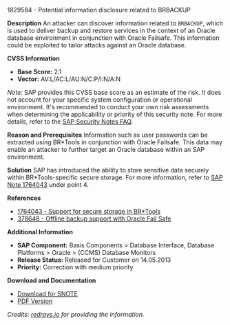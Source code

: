 1829584 - Potential information disclosure related to BRBACKUP

**Description**
An attacker can discover information related to `BRBACKUP`, which is used to deliver backup and restore services in the context of an Oracle database environment in conjunction with Oracle Failsafe. This information could be exploited to tailor attacks against an Oracle database.

**CVSS Information**
- **Base Score:** 2.1
- **Vector:** AV:L/AC:L/AU:N/C:P/I:N/A:N

*Note:* SAP provides this CVSS base score as an estimate of the risk. It does not account for your specific system configuration or operational environment. It's recommended to conduct your own risk assessments when determining the applicability or priority of this security note. For more details, refer to the [SAP Security Notes FAQ](https://me.sap.com/securitynotes/).

**Reason and Prerequisites**
Information such as user passwords can be extracted using BR*Tools in conjunction with Oracle Failsafe. This data may enable an attacker to further target an Oracle database within an SAP environment.

**Solution**
SAP has introduced the ability to store sensitive data securely within BR*Tools-specific secure storage. For more information, refer to [SAP Note 1764043](https://me.sap.com/notes/1764043) under point 4.

**References**
- [1764043 - Support for secure storage in BR*Tools](https://me.sap.com/notes/1764043)
- [378648 - Offline backup support with Oracle Fail Safe](https://me.sap.com/notes/378648)

**Additional Information**
- **SAP Component:** Basis Components > Database Interface, Database Platforms > Oracle > (CCMS) Database Monitors
- **Release Status:** Released for Customer on 14.05.2013
- **Priority:** Correction with medium priority

**Download and Documentation**
- [Download for SNOTE](https://notesdownloads.sap.com/note/0040000017613202017)
- [PDF Version](https://userapps.support.sap.com/sap/support/sfm/notes/print/0001829584?language=en-US&token=1FDE1DF5583C44065FAC135C6ACA0B50)

*Credits: [redrays.io](https://redrays.io) for providing the information.*